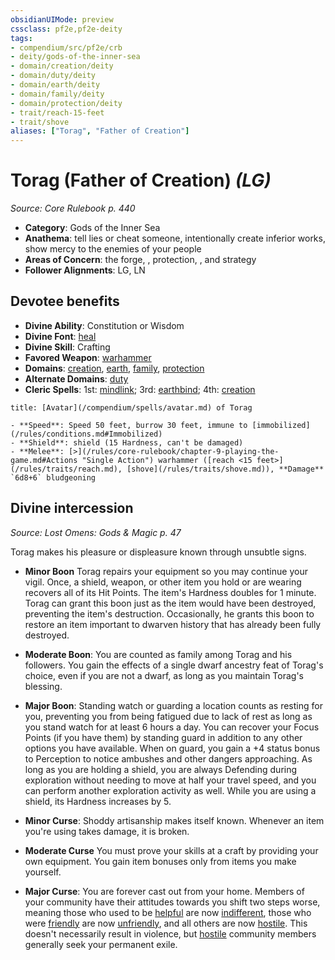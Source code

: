 ```yaml
---
obsidianUIMode: preview
cssclass: pf2e,pf2e-deity
tags:
- compendium/src/pf2e/crb
- deity/gods-of-the-inner-sea
- domain/creation/deity
- domain/duty/deity
- domain/earth/deity
- domain/family/deity
- domain/protection/deity
- trait/reach-15-feet
- trait/shove
aliases: ["Torag", "Father of Creation"]
---
```

# Torag (Father of Creation) *(LG)*  
*Source: Core Rulebook p. 440*  

- **Category**: Gods of the Inner Sea
- **Anathema**: tell lies or cheat someone, intentionally create inferior works, show mercy to the enemies of your people
- **Areas of Concern**: the forge, , protection, , and strategy
- **Follower Alignments**: LG, LN

## Devotee benefits

- **Divine Ability**: Constitution or Wisdom
- **Divine Font**: [heal](/compendium/spells/heal.md)
- **Divine Skill**: Crafting
- **Favored Weapon**: [warhammer](/compendium/equipment/items/warhammer.md)
- **Domains**: [creation](/compendium/setting/domains.md#Creation), [earth](/compendium/setting/domains.md#Earth), [family](/compendium/setting/domains.md#Family), [protection](/compendium/setting/domains.md#Protection)
- **Alternate Domains**: [duty](/compendium/setting/domains.md#Duty)
- **Cleric Spells**: 1st: [mindlink](/compendium/spells/mindlink.md); 3rd: [earthbind](/compendium/spells/earthbind.md); 4th: [creation](/compendium/spells/creation.md)

```ad-embed-avatar
title: [Avatar](/compendium/spells/avatar.md) of Torag

- **Speed**: Speed 50 feet, burrow 30 feet, immune to [immobilized](/rules/conditions.md#Immobilized)
- **Shield**: shield (15 Hardness, can't be damaged)
- **Melee**: [>](/rules/core-rulebook/chapter-9-playing-the-game.md#Actions "Single Action") warhammer ([reach <15 feet>](/rules/traits/reach.md), [shove](/rules/traits/shove.md)), **Damage** `6d8+6` bludgeoning
```

## Divine intercession
*Source: Lost Omens: Gods & Magic p. 47*

Torag makes his pleasure or displeasure known through unsubtle signs.

- **Minor Boon** Torag repairs your equipment so you may continue your vigil. Once, a shield, weapon, or other item you hold or are wearing recovers all of its Hit Points. The item's Hardness doubles for 1 minute. Torag can grant this boon just as the item would have been destroyed, preventing the item's destruction. Occasionally, he grants this boon to restore an item important to dwarven history that has already been fully destroyed.
- **Moderate Boon**: You are counted as family among Torag and his followers. You gain the effects of a single dwarf ancestry feat of Torag's choice, even if you are not a dwarf, as long as you maintain Torag's blessing.
- **Major Boon**: Standing watch or guarding a location counts as resting for you, preventing you from being fatigued due to lack of rest as long as you stand watch for at least 6 hours a day. You can recover your Focus Points (if you have them) by standing guard in addition to any other options you have available. When on guard, you gain a +4 status bonus to Perception to notice ambushes and other dangers approaching. As long as you are holding a shield, you are always Defending during exploration without needing to move at half your travel speed, and you can perform another exploration activity as well. While you are using a shield, its Hardness increases by 5.

- **Minor Curse**: Shoddy artisanship makes itself known. Whenever an item you're using takes damage, it is broken.
- **Moderate Curse** You must prove your skills at a craft by providing your own equipment. You gain item bonuses only from items you make yourself.
- **Major Curse**: You are forever cast out from your home. Members of your community have their attitudes towards you shift two steps worse, meaning those who used to be [helpful](/rules/conditions.md#Helpful) are now [indifferent](/rules/conditions.md#Indifferent), those who were [friendly](/rules/conditions.md#Friendly) are now [unfriendly](/rules/conditions.md#Unfriendly), and all others are now [hostile](/rules/conditions.md#Hostile). This doesn't necessarily result in violence, but [hostile](/rules/conditions.md#Hostile) community members generally seek your permanent exile.